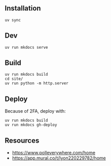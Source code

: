 ## Installation

```
uv sync
```

## Dev

```
uv run mkdocs serve
```

## Build

```
uv run mkdocs build
cd site/
uv run python -m http.server
```

## Deploy 

Because of 2FA, deploy with:

```
uv run mkdocs build
uv run mkdocs gh-deploy
```

## Resources

* https://www.polleverywhere.com/home
* https://app.mural.co/t/lyon220229782/home
